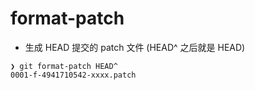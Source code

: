 # format-patch

- 生成 HEAD 提交的 patch 文件 (HEAD^ 之后就是 HEAD)
```shell
❯ git format-patch HEAD^
0001-f-4941710542-xxxx.patch
```
